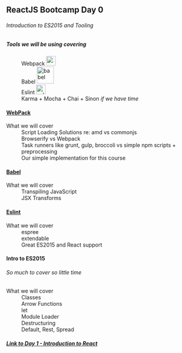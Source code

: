 ## ReactJS Bootcamp Day 0

###### Introduction to ES2015 and Tooling

<dl>
  <dt>
      <h5>Tools we will be using covering</h5>
  </dt>
  <dd> Webpack
      <img src="http://grammarly.github.io/pres-public/jslab-2015/react_and_webpack/img/webpack-logo.png" alt="webpack" width="25"/></dd>
  <dd> Babel
      <img src="https://babeljs.io/images/logo.svg" alt="babel" width="45"/>
  </dd>
  <dd> Eslint
      <img src="http://eslint.org/img/logo.svg" alt="eslint" width="25"/>
  </dd>
  <dd>Karma + Mocha + Chai + Sinon <i>if we have time</i></dd>
</dl>


<h4>
	<a href="http://webpack.github.io/" alt="webpack">WebPack</a>
</h4>
<dl>
	<dt>What we will cover</dt>
	<dd>Script Loading Solutions re: amd vs commonjs</dd>
	<dd>Browserify vs Webpack</dd>
	<dd>Task runners like grunt, gulp, broccoli vs simple npm scripts + preprocessing</dd>
	<dd>Our simple implementation for this course</dd>
</dl>


<h4>
	<a href="https://babeljs.io/" alt="babel">Babel</a>
</h4>
<dl>
	<dt>What we will cover</dt>
	<dd>Transpiling JavaScript</dd>
	<dd>JSX Transforms</dd>
</dl>


<h4>
	<a href="http://eslint.org/" alt="eslint">Eslint</a>
</h4>
<dl>
	<dt>What we will cover</dt>
	<dd>espree</dd>
	<dd>extendable</dd>
	<dd>Great ES2015 and React support</dd>
</dl>

<h4>
	Intro to ES2015
</h4>
<h6>
	So much to cover so little time
</h6>
<dl>
	<dt>What we will cover</dt>
	<dd>Classes</dd>
	<dd>Arrow Functions</dd>
	<dd>let</dd>
	<dd>Module Loader</dd>
	<dd>Destructuring</dd>
	<dd>Default, Rest, Spread</dd>
</dl>


<h5><a href="https://github.com/westeezy/ReactJS-Bootcamp/blob/master/agendas/day1.md">Link to Day 1 - Introduction to React</a></h5>
